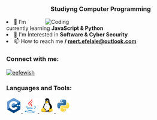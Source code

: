 <h3 align="center">Studiyng Computer Programming</h3>
<img align="right" alt="Coding" width="400" src=https://media2.giphy.com/media/qgQUggAC3Pfv687qPC/giphy.gif?cid=790b76119e8ea9916adb61321509545fb8834e3296dcf2d0&rid=giphy.gif&ct=g)

- 🌱 I’m currently learning **JavaScript & Python**
- 👀 I'm İnterested in **Software & Cyber Security**
- 📫 How to reach me **/ mert.efelale@outlook.com**

<h3 align="left">Connect with me:</h3>
<p align="left">
<a href="https://instagram.com/eefewish" target="blank"><img align="center" src="https://raw.githubusercontent.com/rahuldkjain/github-profile-readme-generator/master/src/images/icons/Social/instagram.svg" alt="eefewish" height="30" width="40" /></a>
</p>

<h3 align="left">Languages and Tools:</h3>
<p align="left"> <a href="https://www.w3schools.com/cpp/" target="_blank" rel="noreferrer"> <img src="https://raw.githubusercontent.com/devicons/devicon/master/icons/cplusplus/cplusplus-original.svg" alt="cplusplus" width="40" height="40"/> </a> <a href="https://www.java.com" target="_blank" rel="noreferrer"> <img src="https://raw.githubusercontent.com/devicons/devicon/master/icons/java/java-original.svg" alt="java" width="40" height="40"/> </a> <a href="https://www.linux.org/" target="_blank" rel="noreferrer"> <img src="https://raw.githubusercontent.com/devicons/devicon/master/icons/linux/linux-original.svg" alt="linux" width="40" height="40"/> </a> <a href="https://www.python.org" target="_blank" rel="noreferrer"> <img src="https://raw.githubusercontent.com/devicons/devicon/master/icons/python/python-original.svg" alt="python" width="40" height="40"/> </a> </p>

